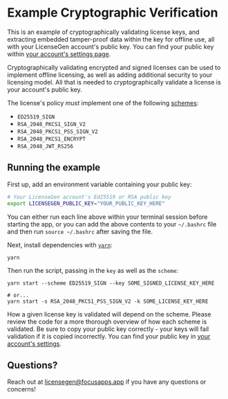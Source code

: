 # Example Cryptographic Verification
This is an example of cryptographically validating license keys, and
extracting embedded tamper-proof data within the key for offline use, all
with your LicenseGen account's public key. You can find your public key within
[your account's settings page](https://licensegen-admin.focusapps.app/settings).

Cryptographically validating encrypted and signed licenses can be used
to implement offline licensing, as well as adding additional security to
your licensing model. All that is needed to cryptographically validate
a license is your account's public key.

The license's policy _must_ implement one of the following [schemes](https://licensegen.focusapps.app/docs/api/#policies-create-attrs-scheme):

- `ED25519_SIGN`
- `RSA_2048_PKCS1_SIGN_V2`
- `RSA_2048_PKCS1_PSS_SIGN_V2`
- `RSA_2048_PKCS1_ENCRYPT`
- `RSA_2048_JWT_RS256`

## Running the example

First up, add an environment variable containing your public key:

```bash
# Your LicenseGen account's Ed25519 or RSA public key
export LICENSEGEN_PUBLIC_KEY="YOUR_PUBLIC_KEY_HERE"
```

You can either run each line above within your terminal session before
starting the app, or you can add the above contents to your `~/.bashrc`
file and then run `source ~/.bashrc` after saving the file.

Next, install dependencies with [`yarn`](https://yarnpkg.comg):

```
yarn
```

Then run the script, passing in the `key` as well as the `scheme`:

```
yarn start --scheme ED25519_SIGN --key SOME_SIGNED_LICENSE_KEY_HERE

# or...
yarn start -s RSA_2048_PKCS1_PSS_SIGN_V2 -k SOME_LICENSE_KEY_HERE
```

How a given license key is validated will depend on the scheme. Please
review the code for a more thorough overview of how each scheme is
validated. Be sure to copy your public key correctly - your keys will
fail validation if it is copied incorrectly. You can find your public
key in [your account's settings](https://licensegen-admin.focusapps.app/settings).

## Questions?

Reach out at [licensegen@focusapps.app](mailto:licensegen@focusapps.app) if you have any
questions or concerns!

